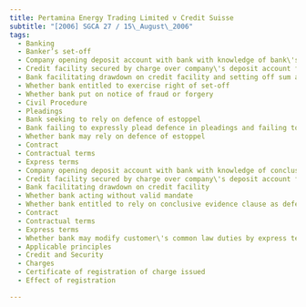 ```yaml
---
title: Pertamina Energy Trading Limited v Credit Suisse 
subtitle: "[2006] SGCA 27 / 15\_August\_2006"
tags:
  - Banking
  - Banker’s set-off
  - Company opening deposit account with bank with knowledge of bank\'s right of set-off under bank\'s conditions for opening of account
  - Credit facility secured by charge over company\'s deposit account fraudulently opened with bank in company\'s name by company\'s employee
  - Bank facilitating drawdown on credit facility and setting off sum against moneys in deposit account pursuant to charge and right of set-off
  - Whether bank entitled to exercise right of set-off
  - Whether bank put on notice of fraud or forgery
  - Civil Procedure
  - Pleadings
  - Bank seeking to rely on defence of estoppel
  - Bank failing to expressly plead defence in pleadings and failing to particularise and prove alleged detriment
  - Whether bank may rely on defence of estoppel
  - Contract
  - Contractual terms
  - Express terms
  - Company opening deposit account with bank with knowledge of conclusive evidence clause under bank\'s conditions for opening of account
  - Credit facility secured by charge over company\'s deposit account fraudulently opened with bank in company\'s name by company\'s employee
  - Bank facilitating drawdown on credit facility
  - Whether bank acting without valid mandate
  - Whether bank entitled to rely on conclusive evidence clause as defence
  - Contract
  - Contractual terms
  - Express terms
  - Whether bank may modify customer\'s common law duties by express terms in contract with customer
  - Applicable principles
  - Credit and Security
  - Charges
  - Certificate of registration of charge issued
  - Effect of registration

---
```


